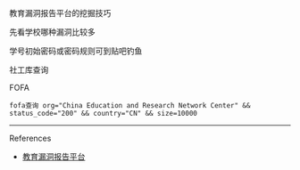教育漏洞报告平台的挖掘技巧

先看学校哪种漏洞比较多

学号初始密码或密码规则可到贴吧钓鱼

社工库查询

FOFA

```
fofa查询 org="China Education and Research Network Center" && status_code="200" && country="CN" && size=10000
```

---

References

- [教育漏洞报告平台](https://src.sjtu.edu.cn/)
